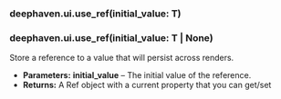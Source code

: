 ### deephaven.ui.use_ref(initial_value: T)

### deephaven.ui.use_ref(initial_value: T | None)

Store a reference to a value that will persist across renders.

* **Parameters:**
  **initial_value** – The initial value of the reference.
* **Returns:**
  A Ref object with a current property that you can get/set
